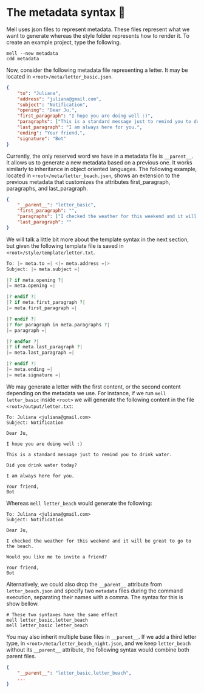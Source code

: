 # The metadata syntax 📜

Mell uses json files to represent metadata. These files represent what we want to generate whereas the style folder represents how to render it. To create an example project, type the following.

```shell
mell --new metadata
cdd metadata
```

Now, consider the following metadata file representing a letter. It may be located in `<root>/meta/letter_basic.json`.

```json
{
    "to": "Juliana",
    "address": "juliana@gmail.com",
    "subject": "Notification",
    "opening": "Dear Ju,",
    "first_paragraph": "I hope you are doing well :)",
    "paragraphs": ["This is a standard message just to remind you to drink water.", "Did you drink water today?"],
    "last_paragraph": "I am always here for you.",
    "ending": "Your friend,",
    "signature": "Bot"
}
```

Currently, the only reserved word we have in a metadata file is `__parent__`. It allows us to generate a new metadata based on a previous one. It works similarly to inheritance in object oriented languages. The following example, located in `<root>/meta/letter_beach.json`, shows an extension to the previous metadata that customizes the attributes first_paragraph, paragraphs, and last_paragraph.

```json
{
    "__parent__": "letter_basic",
    "first_paragraph": "",
    "paragraphs": ["I checked the weather for this weekend and it will be great to go to the beach.", "Would you like me to invite a friend?"],
    "last_paragraph": ""
}
```

We will talk a little bit more about the template syntax in the next section, but given the following template file is saved in `<root>/style/template/letter.txt`.

```php
To: |= meta.to =| <|= meta.address =|>
Subject: |= meta.subject =|

|? if meta.opening ?|
|= meta.opening =|

|? endif ?|
|? if meta.first_paragraph ?|
|= meta.first_paragraph =|

|? endif ?|
|? for paragraph in meta.paragraphs ?|
|= paragraph =|

|? endfor ?|
|? if meta.last_paragraph ?|
|= meta.last_paragraph =|

|? endif ?|
|= meta.ending =|
|= meta.signature =|
```

We may generate a letter with the first content, or the second content depending on the metadata we use. For instance, if we run `mell letter_basic` inside `<root>` we will generate the following content in the file `<root>/output/letter.txt`:

```
To: Juliana <juliana@gmail.com>
Subject: Notification

Dear Ju,

I hope you are doing well :)

This is a standard message just to remind you to drink water.

Did you drink water today?

I am always here for you.

Your friend,
Bot
```

Whereas `mell letter_beach` would generate the following:

```
To: Juliana <juliana@gmail.com>
Subject: Notification

Dear Ju,

I checked the weather for this weekend and it will be great to go to the beach.

Would you like me to invite a friend?

Your friend,
Bot
```

Alternatively, we could also drop the `__parent__` attribute from `letter_beach.json` and specify two `metadata` files during the command execution, separating their names with a comma. The syntax for this is show bellow.

```shell
# These two syntaxes have the same effect
mell letter_basic,letter_beach
mell letter_basic letter_beach
```

You may also inherit multiple base files in `__parent__`. If we add a third letter type, in `<root>/meta/letter_beach_night.json`, and we keep `letter_beach` without its `__parent__` attribute, the following syntax would combine both parent files.

```json
{
    "__parent__": "letter_basic,letter_beach",
    ...
}
```
